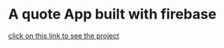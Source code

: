 <h1>A quote App built with firebase </h1>
<a href="https://tasks-app-4e4aa.web.app/quotes">click on this link to see the project</a>

